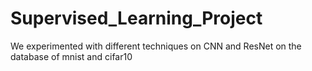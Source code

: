 # Supervised_Learning_Project
We experimented with different techniques on CNN and ResNet on the database of mnist and cifar10
